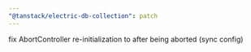 ```yaml
---
"@tanstack/electric-db-collection": patch
---
```


fix AbortController re-initialization to after being aborted (sync config)
